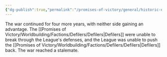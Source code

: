 ```yaml
---
{"dg-publish":true,"permalink":"/promises-of-victory/general/historic-events/war/stalemate/","title":"Stalemate","noteIcon":"History","created":"","updated":""}
---
```


The war continued for four more years, with neither side gaining an advantage. The [[Promises of Victory/Worldbuilding/Factions/Defilers/Defilers\|Defilers]] were unable to break through the League's defenses, and the League was unable to push the [[Promises of Victory/Worldbuilding/Factions/Defilers/Defilers\|Defilers]] back. The war reached a stalemate. 
